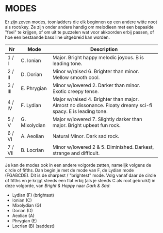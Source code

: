 # MODES

Er zijn zeven modes, toonladders die elk beginnen op een andere witte noot als root/key. Ze zijn onder andere handig om melodieen met een bepaalde "feel" te krijgen, of om uit te puzzelen wat voor akkoorden erbij passen, of hoe een bestaande bass line uitgebreid kan worden.

Nr      | Mode          | Description
------- | ------------- | ---------------------
1 / I   | C. Ionian     | Major. Bright happy melodic joyous. B is leading tone.
2 / II  | D. Dorian     | Minor w/raised 6. Brighter than minor. Mellow smooth cool.
3 / III | E. Phrygian   | Minor w/lowered 2. Darker than minor. Exotic creepy tense.
4 / IV  | F. Lydian     | Major w/raised 4. Brighter than major. Almost no dissonance. Floaty dreamy sci-fi spacy. E is leading tone.
5 / V   | G. Mixolydian | Major w/lowered 7. Slightly darker than major. Bright upbeat fun rock.
6 / VI  | A. Aeolian    | Natural Minor. Dark sad rock.
7 / VII | B. Locrian    | Minor w/lowered 2 & 5. Diminished. Darkest, strange and difficult.

Je kan de modes ook in een andere volgorde zetten, namelijk volgens de circle of fifths. Dan begin je met de mode van F, de Lydian mode (FGABCDE). Dit is de sharpest / "brightest" mode. Volg vanaf daar de circle of fifths en je krijgt steeds een flat erbij (als je steeds C als root gebruikt) in deze volgorde, van *Bright & Happy* naar *Dark & Sad*: 

* Lydian (F) (brightest)
* Ionian (C)
* Mixolydian (G)
* Dorian (D)
* Aeolian (A)
* Phrygian (E)
* Locrian (B) (saddest)